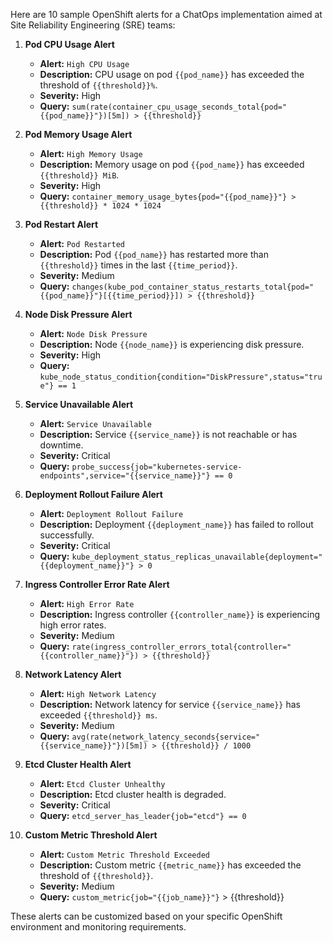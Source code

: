 Here are 10 sample OpenShift alerts for a ChatOps implementation aimed at Site Reliability Engineering (SRE) teams:

1. **Pod CPU Usage Alert**
   - **Alert:** `High CPU Usage`
   - **Description:** CPU usage on pod `{{pod_name}}` has exceeded the threshold of `{{threshold}}%`.
   - **Severity:** High
   - **Query:** `sum(rate(container_cpu_usage_seconds_total{pod="{{pod_name}}"})[5m]) > {{threshold}}`

2. **Pod Memory Usage Alert**
   - **Alert:** `High Memory Usage`
   - **Description:** Memory usage on pod `{{pod_name}}` has exceeded `{{threshold}} MiB`.
   - **Severity:** High
   - **Query:** `container_memory_usage_bytes{pod="{{pod_name}}"} > {{threshold}} * 1024 * 1024`

3. **Pod Restart Alert**
   - **Alert:** `Pod Restarted`
   - **Description:** Pod `{{pod_name}}` has restarted more than `{{threshold}}` times in the last `{{time_period}}`.
   - **Severity:** Medium
   - **Query:** `changes(kube_pod_container_status_restarts_total{pod="{{pod_name}}"}[{{time_period}}]) > {{threshold}}`

4. **Node Disk Pressure Alert**
   - **Alert:** `Node Disk Pressure`
   - **Description:** Node `{{node_name}}` is experiencing disk pressure.
   - **Severity:** High
   - **Query:** `kube_node_status_condition{condition="DiskPressure",status="true"} == 1`

5. **Service Unavailable Alert**
   - **Alert:** `Service Unavailable`
   - **Description:** Service `{{service_name}}` is not reachable or has downtime.
   - **Severity:** Critical
   - **Query:** `probe_success{job="kubernetes-service-endpoints",service="{{service_name}}"} == 0`

6. **Deployment Rollout Failure Alert**
   - **Alert:** `Deployment Rollout Failure`
   - **Description:** Deployment `{{deployment_name}}` has failed to rollout successfully.
   - **Severity:** Critical
   - **Query:** `kube_deployment_status_replicas_unavailable{deployment="{{deployment_name}}"} > 0`

7. **Ingress Controller Error Rate Alert**
   - **Alert:** `High Error Rate`
   - **Description:** Ingress controller `{{controller_name}}` is experiencing high error rates.
   - **Severity:** Medium
   - **Query:** `rate(ingress_controller_errors_total{controller="{{controller_name}}"}) > {{threshold}}`

8. **Network Latency Alert**
   - **Alert:** `High Network Latency`
   - **Description:** Network latency for service `{{service_name}}` has exceeded `{{threshold}} ms`.
   - **Severity:** Medium
   - **Query:** `avg(rate(network_latency_seconds{service="{{service_name}}"})[5m]) > {{threshold}} / 1000`

9. **Etcd Cluster Health Alert**
   - **Alert:** `Etcd Cluster Unhealthy`
   - **Description:** Etcd cluster health is degraded.
   - **Severity:** Critical
   - **Query:** `etcd_server_has_leader{job="etcd"} == 0`

10. **Custom Metric Threshold Alert**
    - **Alert:** `Custom Metric Threshold Exceeded`
    - **Description:** Custom metric `{{metric_name}}` has exceeded the threshold of `{{threshold}}`.
    - **Severity:** Medium
    - **Query:** `custom_metric{job="{{job_name}}"}` > {{threshold}}

These alerts can be customized based on your specific OpenShift environment and monitoring requirements.
